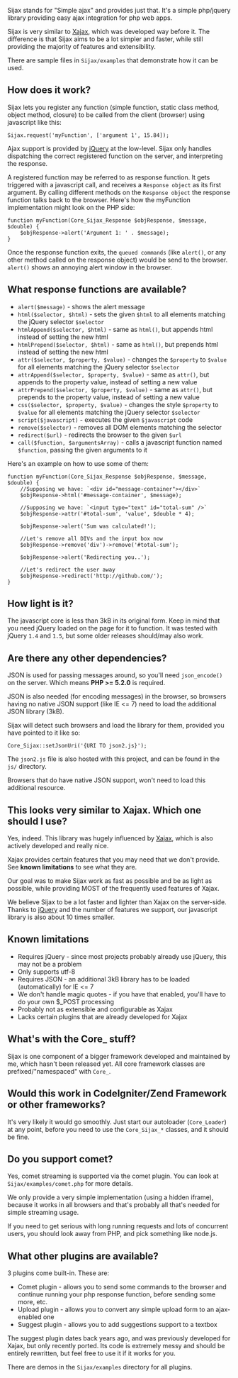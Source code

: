 Sijax stands for "Simple ajax" and provides just that.
It's a simple php/jquery library providing easy ajax integration for php web apps.

Sijax is very similar to [Xajax](http://xajax-project.org/), which was developed way before it.
The difference is that Sijax aims to be a lot simpler and faster, while still providing the majority of features and extensibility.

There are sample files in `Sijax/examples` that demonstrate how it can be used.

## How does it work? ##

Sijax lets you register any function (simple function, static class method, object method, closure) to be called from the client (browser) using javascript like this:

    Sijax.request('myFunction', ['argument 1', 15.84]);

Ajax support is provided by [jQuery](http://jquery.com/) at the low-level. Sijax only handles dispatching the correct registered function on the server, and interpreting the response.

A registered function may be referred to as response function. It gets triggered with a javascript call, and receives a `Response object` as its first argument. By calling different methods on the `Response object` the response function talks back to the browser.
Here's how the myFunction implementation might look on the PHP side:

    function myFunction(Core_Sijax_Response $objResponse, $message, $double) {
        $objResponse->alert('Argument 1: ' . $message);
    }

Once the response function exits, the `queued commands` (like `alert()`, or any other method called on the response object) would be send to the browser. `alert()` shows an annoying alert window in the browser.

## What response functions are available? ##

- `alert($message)` - shows the alert message
- `html($selector, $html)` - sets the given `$html` to all elements matching the jQuery selector `$selector`
- `htmlAppend($selector, $html)` - same as `html()`, but appends html instead of setting the new html
- `htmlPrepend($selector, $html)` - same as `html()`, but prepends html instead of setting the new html
- `attr($selector, $property, $value)` - changes the `$property` to `$value` for all elements matching the jQuery selector `$selector`
- `attrAppend($selector, $property, $value)` - same as `attr()`, but appends to the property value, instead of setting a new value
- `attrPrepend($selector, $property, $value)` - same as `attr()`, but prepends to the property value, instead of setting a new value
- `css($selector, $property, $value)` - changes the style `$property` to `$value` for all elements matching the jQuery selector `$selector`
- `script($javascript)` - executes the given `$javascript` code
- `remove($selector)` - removes all DOM elements matching the selector
- `redirect($url)` - redirects the browser to the given `$url`
- `call($function, $argumentsArray)` - calls a javascript function named `$function`, passing the given arguments to it

Here's an example on how to use some of them:

    function myFunction(Core_Sijax_Response $objResponse, $message, $double) {
        //Supposing we have: `<div id="message-container"></div>`
        $objResponse->html('#message-container', $message);

        //Supposing we have: `<input type="text" id="total-sum" />`
        $objResponse->attr('#total-sum', 'value', $double * 4);
	
        $objResponse->alert('Sum was calculated!');
	
        //Let's remove all DIVs and the input box now
        $objResponse->remove('div')->remove('#total-sum');
	
        $objResponse->alert('Redirecting you..');

        //Let's redirect the user away
        $objResponse->redirect('http://github.com/');
    }

## How light is it? ##

The javascript core is less than 3kB in its original form. Keep in mind that you need jQuery loaded on the page for it to function. It was tested with jQuery `1.4` and `1.5`, but some older releases should/may also work.

## Are there any other dependencies? ##

JSON is used for passing messages around, so you'll need `json_encode()` on the server. Which means **PHP >= 5.2.0** is required.

JSON is also needed (for encoding messages) in the browser, so browsers having no native JSON support (like IE <= 7) need to load the additional JSON library (3kB).

Sijax will detect such browsers and load the library for them, provided you have pointed to it like so:

    Core_Sijax::setJsonUri('{URI TO json2.js}');
    
The `json2.js` file is also hosted with this project, and can be found in the `js/` directory.

Browsers that do have native JSON support, won't need to load this additional resource.

## This looks very similar to Xajax. Which one should I use? ##

Yes, indeed. This library was hugely influenced by [Xajax](http://xajax-project.org), which is also actively developed and really nice.

Xajax provides certain features that you may need that we don't provide. See **known limitations** to see what they are.

Our goal was to make Sijax work as fast as possible and be as light as possible, while providing MOST of the frequently used features of Xajax.

We believe Sijax to be a lot faster and lighter than Xajax on the server-side. Thanks to [jQuery](http://jquery.com/) and the number of features we support, our javascript library is also about 10 times smaller.

## Known limitations ##

- Requires jQuery - since most projects probably already use jQuery, this may not be a problem
- Only supports utf-8
- Requires JSON - an additional 3kB library has to be loaded (automatically) for IE <= 7
- We don't handle magic quotes - if you have that enabled, you'll have to do your own $_POST processing
- Probably not as extensible and configurable as Xajax
- Lacks certain plugins that are already developed for Xajax

## What's with the Core_ stuff? ##

Sijax is one component of a bigger framework developed and maintained by me, which hasn't been released yet. All core framework classes are prefixed/"namespaced" with `Core_`.

## Would this work in CodeIgniter/Zend Framework or other frameworks? ##

It's very likely it would go smoothly. Just start our autoloader (`Core_Loader`) at any point, before you need to use the `Core_Sijax_*` classes, and it should be fine.

## Do you support comet? ##

Yes, comet streaming is supported via the comet plugin. You can look at `Sijax/examples/comet.php` for more details.

We only provide a very simple implementation (using a hidden iframe), because it works in all browsers and that's probably all that's needed for simple streaming usage.

If you need to get serious with long running requests and lots of concurrent users, you should look away from PHP, and pick something like node.js.

## What other plugins are available? ##

3 plugins come built-in. These are:

- Comet plugin - allows you to send some commands to the browser and continue running your php response function, before sending some more, etc.
- Upload plugin - allows you to convert any simple upload form to an ajax-enabled one
- Suggest plugin - allows you to add suggestions support to a textbox

The suggest plugin dates back years ago, and was previously developed for Xajax, but only recently ported. Its code is extremely messy and should be entirely rewritten, but feel free to use it if it works for you.

There are demos in the `Sijax/examples` directory for all plugins.